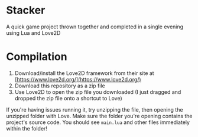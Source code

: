 # Stacker
A quick game project thrown together and completed in a single evening using Lua and Love2D

# Compilation
1. Download/install the Love2D framework from their site at [https://www.love2d.org/](https://www.love2d.org/)
2. Download this repository as a zip file
3. Use Love2D to open the zip file you downloaded (I just dragged and dropped the zip file onto a shortcut to Love)

If you're having issues running it, try unzipping the file, then opening the unzipped folder with Love. Make sure
the folder you're opening contains the project's source code. You should see `main.lua` and other files immediately within the folder!
